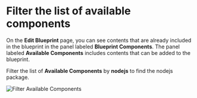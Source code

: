 # Filter the list of available components
On the **Edit Blueprint** page, you can see contents that are already included in the blueprint in the panel labeled **Blueprint Components**. The panel labeled **Available Components** includes contents that can be added to the blueprint.

Filter the list of **Available Components** by __nodejs__ to find the nodejs package.

![Filter Available Components](/smcbrien/scenarios/imagebuilder/assets/Filter-Components.png)
